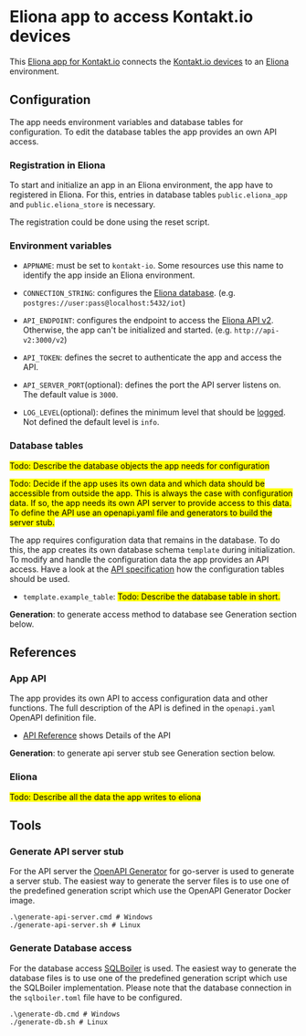 # Eliona app to access Kontakt.io devices

This [Eliona app for Kontakt.io](https://github.com/eliona-smart-building-assistant/kontakt-io-app) connects the [Kontakt.io devices](https://kontakt.io/) to an [Eliona](https://www.eliona.io/) environment.

## Configuration

The app needs environment variables and database tables for configuration. To edit the database tables the app provides an own API access.

### Registration in Eliona ###

To start and initialize an app in an Eliona environment, the app have to registered in Eliona. For this, entries in database tables `public.eliona_app` and `public.eliona_store` is necessary.

The registration could be done using the reset script.

### Environment variables

- `APPNAME`: must be set to `kontakt-io`. Some resources use this name to identify the app inside an Eliona environment.

- `CONNECTION_STRING`: configures the [Eliona database](https://github.com/eliona-smart-building-assistant/go-utils/tree/main/db). (e.g. `postgres://user:pass@localhost:5432/iot`)

- `API_ENDPOINT`:  configures the endpoint to access the [Eliona API v2](https://github.com/eliona-smart-building-assistant/eliona-api). Otherwise, the app can't be initialized and started. (e.g. `http://api-v2:3000/v2`)

- `API_TOKEN`: defines the secret to authenticate the app and access the API.

- `API_SERVER_PORT`(optional): defines the port the API server listens on. The default value is `3000`.

- `LOG_LEVEL`(optional): defines the minimum level that should be [logged](https://github.com/eliona-smart-building-assistant/go-utils/blob/main/log/README.md). Not defined the default level is `info`.

### Database tables ###

<mark>Todo: Describe the database objects the app needs for configuration</mark>

<mark>Todo: Decide if the app uses its own data and which data should be accessible from outside the app. This is always the case with configuration data. If so, the app needs its own API server to provide access to this data. To define the API use an openapi.yaml file and generators to build the server stub.</mark>

The app requires configuration data that remains in the database. To do this, the app creates its own database schema `template` during initialization. To modify and handle the configuration data the app provides an API access. Have a look at the [API specification](https://eliona-smart-building-assistant.github.io/open-api-docs/?https://raw.githubusercontent.com/eliona-smart-building-assistant/app-template/develop/openapi.yaml) how the configuration tables should be used.

- `template.example_table`: <mark>Todo: Describe the database table in short.</mark>

**Generation**: to generate access method to database see Generation section below.


## References

### App API ###

The app provides its own API to access configuration data and other functions. The full description of the API is defined in the `openapi.yaml` OpenAPI definition file.

- [API Reference](https://eliona-smart-building-assistant.github.io/open-api-docs/?https://raw.githubusercontent.com/eliona-smart-building-assistant/app-template/develop/openapi.yaml) shows Details of the API

**Generation**: to generate api server stub see Generation section below.


### Eliona ###

<mark>Todo: Describe all the data the app writes to eliona</mark>


## Tools

### Generate API server stub ###

For the API server the [OpenAPI Generator](https://openapi-generator.tech/docs/generators/openapi-yaml) for go-server is used to generate a server stub. The easiest way to generate the server files is to use one of the predefined generation script which use the OpenAPI Generator Docker image.

```
.\generate-api-server.cmd # Windows
./generate-api-server.sh # Linux
```

### Generate Database access ###

For the database access [SQLBoiler](https://github.com/volatiletech/sqlboiler) is used. The easiest way to generate the database files is to use one of the predefined generation script which use the SQLBoiler implementation. Please note that the database connection in the `sqlboiler.toml` file have to be configured.

```
.\generate-db.cmd # Windows
./generate-db.sh # Linux
```
